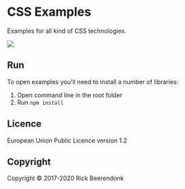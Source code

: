 # CSS Examples

Examples for all kind of CSS technologies.

![](https://img.shields.io/github/license/rickbeerendonk/css-examples.svg)

## Run

To open examples you'll need to install a number of libraries:

1. Open command line in the root folder
2. Run `npm install`

## Licence

European Union Public Licence version 1.2

## Copyright

Copyright © 2017-2020 Rick Beerendonk
